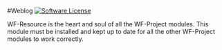 #Weblog
[![Software License](https://img.shields.io/badge/license-GPL-brightgreen.svg?style=flat)](LICENSE) 

WF-Resource is the heart and soul of all the WF-Project modules. This module must be installed and 
kept up to date for all the other WF-Project modules to work correctly.
